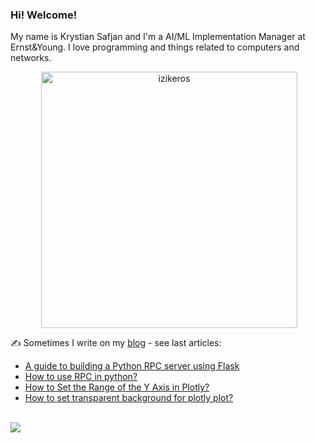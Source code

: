 ### Hi! Welcome!

<!-- INTRO -->
<p>My name is Krystian Safjan and I'm a AI/ML Implementation Manager at Ernst&Young. I love programming and things related to computers and networks.</p>

<!-- TECHNOLOGIES AND STATS -->
<center>
<!-- <p><img align="left" src="https://github-readme-stats.vercel.app/api/top-langs?username=izikeros&show_icons=true&locale=en&layout=compact" alt="izikeros" /></p> -->

<p>&nbsp;<img align="center" src="https://github-readme-stats.vercel.app/api?username=izikeros&count_private=true&show_icons=true" alt="izikeros" width="410" /></p>
</center>

<!-- MY WRITINGS -->
✍️ Sometimes I write on my [blog](http://safjan.com) - see last articles:
<!-- BLOG-POST-LIST:START -->
- [A guide to building a Python RPC server using Flask](https://www.safjan.com/guide-building-python-rpc-server-using-flask/)
- [How to use RPC in python?](https://www.safjan.com/how-to-use-rpc-in-python/)
- [How to Set the Range of the Y Axis in Plotly?](https://www.safjan.com/plotly-how-to-set-y-axis-range/)
- [How to set transparent background for plotly plot?](https://www.safjan.com/plotly_transparent_background/)
<!-- BLOG-POST-LIST:END -->

<!-- TROPHY -->
<br />
<img src="https://github-profile-trophy.vercel.app/?username=izikeros&theme=nord&no-frame=true&margin-w=10&column=7" />
